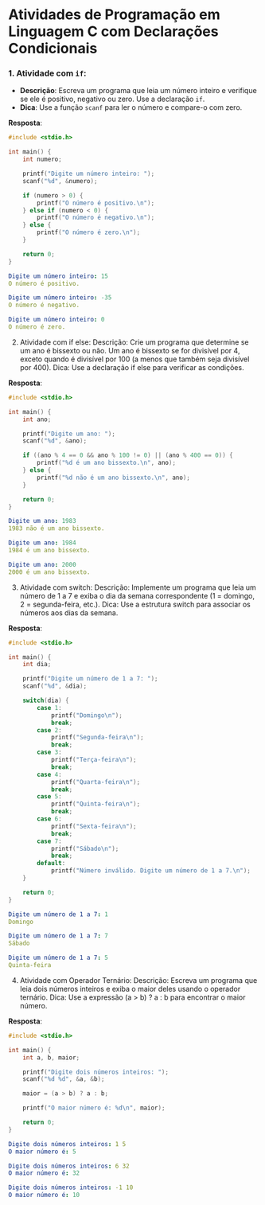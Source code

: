 # Atividades de Programação em **Linguagem C** com Declarações Condicionais

### 1. Atividade com `if`:
- **Descrição**: Escreva um programa que leia um número inteiro e verifique se ele é positivo, negativo ou zero. Use a declaração `if`.
- **Dica**: Use a função `scanf` para ler o número e compare-o com zero.

**Resposta**:

```c
#include <stdio.h>

int main() {
    int numero;

    printf("Digite um número inteiro: ");
    scanf("%d", &numero);

    if (numero > 0) {
        printf("O número é positivo.\n");
    } else if (numero < 0) {
        printf("O número é negativo.\n");
    } else {
        printf("O número é zero.\n");
    }

    return 0;
}
```

```yaml
Digite um número inteiro: 15
O número é positivo.

Digite um número inteiro: -35
O número é negativo.

Digite um número inteiro: 0
O número é zero.
```

2. Atividade com if else:
Descrição: Crie um programa que determine se um ano é bissexto ou não. Um ano é bissexto se for divisível por 4, exceto quando é divisível por 100 (a menos que também seja divisível por 400).
Dica: Use a declaração if else para verificar as condições.

**Resposta**:

```c
#include <stdio.h>

int main() {
    int ano;

    printf("Digite um ano: ");
    scanf("%d", &ano);

    if ((ano % 4 == 0 && ano % 100 != 0) || (ano % 400 == 0)) {
        printf("%d é um ano bissexto.\n", ano);
    } else {
        printf("%d não é um ano bissexto.\n", ano);
    }

    return 0;
}
```

```yaml
Digite um ano: 1983 
1983 não é um ano bissexto.

Digite um ano: 1984
1984 é um ano bissexto.

Digite um ano: 2000
2000 é um ano bissexto.
```

3. Atividade com switch:
Descrição: Implemente um programa que leia um número de 1 a 7 e exiba o dia da semana correspondente (1 = domingo, 2 = segunda-feira, etc.).
Dica: Use a estrutura switch para associar os números aos dias da semana.

**Resposta**:

```c
#include <stdio.h>

int main() {
    int dia;

    printf("Digite um número de 1 a 7: ");
    scanf("%d", &dia);

    switch(dia) {
        case 1:
            printf("Domingo\n");
            break;
        case 2:
            printf("Segunda-feira\n");
            break;
        case 3:
            printf("Terça-feira\n");
            break;
        case 4:
            printf("Quarta-feira\n");
            break;
        case 5:
            printf("Quinta-feira\n");
            break;
        case 6:
            printf("Sexta-feira\n");
            break;
        case 7:
            printf("Sábado\n");
            break;
        default:
            printf("Número inválido. Digite um número de 1 a 7.\n");
    }

    return 0;
}
```

```yaml
Digite um número de 1 a 7: 1
Domingo

Digite um número de 1 a 7: 7
Sábado

Digite um número de 1 a 7: 5
Quinta-feira
```

4. Atividade com Operador Ternário:
Descrição: Escreva um programa que leia dois números inteiros e exiba o maior deles usando o operador ternário.
Dica: Use a expressão (a > b) ? a : b para encontrar o maior número.

**Resposta**:

```c
#include <stdio.h>

int main() {
    int a, b, maior;

    printf("Digite dois números inteiros: ");
    scanf("%d %d", &a, &b);

    maior = (a > b) ? a : b;

    printf("O maior número é: %d\n", maior);

    return 0;
}
```

```yaml
Digite dois números inteiros: 1 5
O maior número é: 5

Digite dois números inteiros: 6 32  
O maior número é: 32

Digite dois números inteiros: -1 10
O maior número é: 10
```